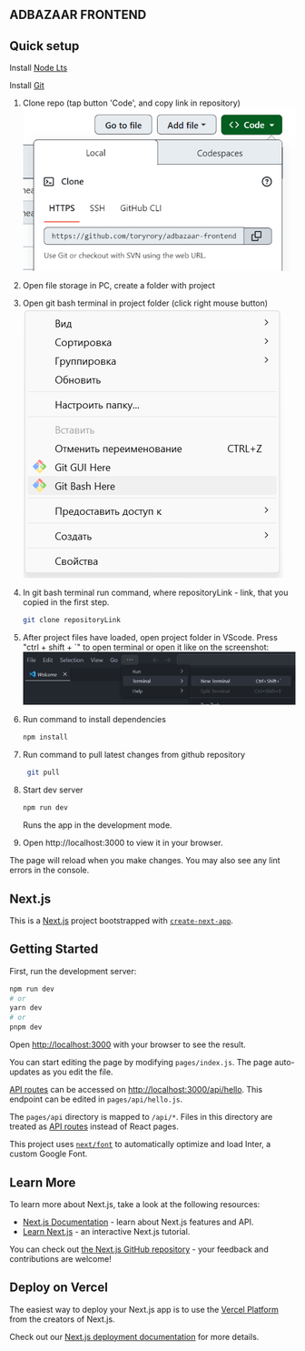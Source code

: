 ## ADBAZAAR FRONTEND

## Quick setup

Install [Node Lts](https://nodejs.org/)

Install [Git](https://git-scm.com/downloads)

1. Clone repo (tap button 'Code', and copy link in repository)
   ![tap button 'Code', and copy link in repository](image.png)

2. Open file storage in PC, create a folder with project

3. Open git bash terminal in project folder (click right mouse button)
   ![Open git bash terminal in project folder (click right mouse button)](image-2.png)

4. In git bash terminal run command, where repositoryLink - link, that you copied in the first step.

   ```bash
   git clone repositoryLink
   ```

5. After project files have loaded, open project folder in VScode.
   Press "ctrl + shift + `" to open terminal or open it like on the screenshot:
   ![Open terminal](image-3.png)

6. Run command to install dependencies

   ```bash
   npm install
   ```

7. Run command to pull latest changes from github repository

   ```bash
    git pull
   ```

8. Start dev server

   ```bash
   npm run dev
   ```

   Runs the app in the development mode.

9. Open http://localhost:3000 to view it in your browser.

The page will reload when you make changes.
You may also see any lint errors in the console.

## Next.js

This is a [Next.js](https://nextjs.org/) project bootstrapped with [`create-next-app`](https://github.com/vercel/next.js/tree/canary/packages/create-next-app).

## Getting Started

First, run the development server:

```bash
npm run dev
# or
yarn dev
# or
pnpm dev
```

Open [http://localhost:3000](http://localhost:3000) with your browser to see the result.

You can start editing the page by modifying `pages/index.js`. The page auto-updates as you edit the file.

[API routes](https://nextjs.org/docs/api-routes/introduction) can be accessed on [http://localhost:3000/api/hello](http://localhost:3000/api/hello). This endpoint can be edited in `pages/api/hello.js`.

The `pages/api` directory is mapped to `/api/*`. Files in this directory are treated as [API routes](https://nextjs.org/docs/api-routes/introduction) instead of React pages.

This project uses [`next/font`](https://nextjs.org/docs/basic-features/font-optimization) to automatically optimize and load Inter, a custom Google Font.

## Learn More

To learn more about Next.js, take a look at the following resources:

- [Next.js Documentation](https://nextjs.org/docs) - learn about Next.js features and API.
- [Learn Next.js](https://nextjs.org/learn) - an interactive Next.js tutorial.

You can check out [the Next.js GitHub repository](https://github.com/vercel/next.js/) - your feedback and contributions are welcome!

## Deploy on Vercel

The easiest way to deploy your Next.js app is to use the [Vercel Platform](https://vercel.com/new?utm_medium=default-template&filter=next.js&utm_source=create-next-app&utm_campaign=create-next-app-readme) from the creators of Next.js.

Check out our [Next.js deployment documentation](https://nextjs.org/docs/deployment) for more details.
